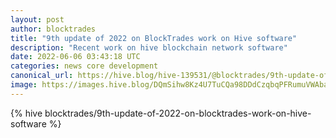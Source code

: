 ```yaml
---
layout: post
author: blocktrades
title: "9th update of 2022 on BlockTrades work on Hive software"
description: "Recent work on hive blockchain network software"
date: 2022-06-06 03:43:18 UTC
categories: news core development
canonical_url: https://hive.blog/hive-139531/@blocktrades/9th-update-of-2022-on-blocktrades-work-on-hive-software
image: https://images.hive.blog/DQmSihw8Kz4U7TuCQa98DDdCzqbqPFRumuVWAbareiYZW1Z/blocktrades%20update.png
---
```

{% hive blocktrades/9th-update-of-2022-on-blocktrades-work-on-hive-software %}

